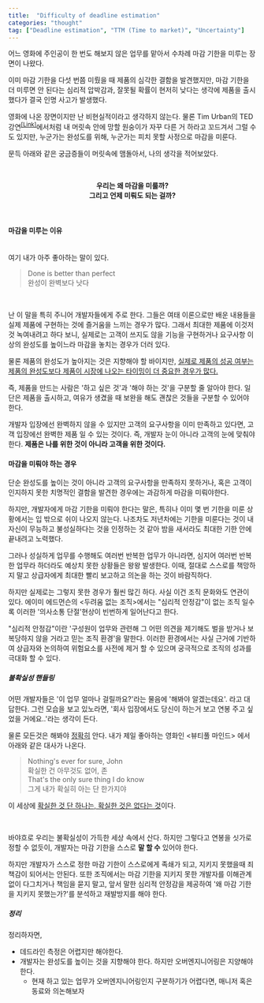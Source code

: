 ```yaml
---
title:  "Difficulty of deadline estimation"
categories: "thought"
tag: ["Deadline estimation", "TTM (Time to market)", "Uncertainty"]
---
```


어느 영화에 주인공이 한 번도 해보지 않은 업무를 맡아서 수차례 마감 기한을 미루는 장면이 나왔다.

이미 마감 기한을 다섯 번쯤 미뤘을 때 제품의 심각한 결함을 발견했지만, 마감 기한을 더 미루면 안 된다는 심리적 압박감과, 잘못될 확률이 현저히 낮다는 생각에 제품을 출시했다가 결국 인명 사고가 발생했다.


영화에 나온 장면이지만 난 비현실적이라고 생각하지 않는다. 물론 Tim Urban의 TED 강연<sup>[[Link]](https://www.ted.com/talks/tim_urban_inside_the_mind_of_a_master_procrastinator)</sup>에서처럼 내 머릿속 안에 망할 원숭이가 자꾸 다른 거 하라고 꼬드겨서 그럴 수도 있지만, 누군가는 완성도를 위해, 누군가는 피치 못할 사정으로 마감을 미룬다.

문득 아래와 같은 궁금증들이 머릿속에 맴돌아서, 나의 생각을 적어보았다.

<br>

<p align="center">
<b>우리는 왜 마감을 미룰까?
<br>
그리고 언제 미뤄도 되는 걸까?</b>
</p>

<br>

#### 마감을 미루는 이유

<br>
여기 내가 아주 좋아하는 말이 있다. 

<br>

> Done is better than perfect <br>
> 완성이 완벽보다 낫다

<br>

난 이 말을 특히 주니어 개발자들에게 주로 한다. 그들은 여태 이론으로만 배운 내용들을 실제 제품에 구현하는 것에 즐거움을 느끼는 경우가 많다. 그래서 최대한 제품에 이것저것 녹여내려고 하다 보니, 실제로는 고객이 쓰지도 않을 기능을 구현하거나 요구사항 이상의 완성도를 높이느라 마감을 놓치는 경우가 더러 있다.

물론 제품의 완성도가 높아지는 것은 지향해야 할 바이지만, <u>실제로 제품의 성공 여부는 제품의 완성도보다 제품이 시장에 나오는 타이밍이 더 중요한 경우가 많다.</u>

즉, 제품을 만드는 사람은 '하고 싶은 것'과 '해야 하는 것'을 구분할 줄 알아야 한다. 일단은 제품을 출시하고, 여유가 생겼을 때 보완을 해도 괜찮은 것들을 구분할 수 있어야 한다.

개발자 입장에선 완벽하지 않을 수 있지만 고객의 요구사항을 이미 만족하고 있다면, 고객 입장에선 완벽한 제품 일 수 있는 것이다. 즉, 개발자 눈이 아니라 고객의 눈에 맞춰야 한다. **제품은 나를 위한 것이 아니라 고객을 위한 것이다.** 


#### 마감을 미뤄야 하는 경우

단순 완성도를 높이는 것이 아니라 고객의 요구사항을 만족하지 못하거나, 혹은 고객이 인지하지 못한 치명적인 결함을 발견한 경우에는 과감하게 마감을 미뤄야한다.

하지만, 개발자에게 마감 기한을 미뤄야 한다는 말은, 특히나 이미 몇 번 기한을 미룬 상황에서는 입 밖으로 쉬이 나오지 않는다. 나조차도 저년차에는 기한을 미룬다는 것이 내 자신이 무능하고 불성실하다는 것을 인정하는 것 같아 밤을 새서라도 최대한 기한 안에 끝내려고 노력했다.

그러나 성실하게 업무를 수행해도 여러번 반복한 업무가 아니라면, 심지어 여러번 반복한 업무라 하더라도 예상치 못한 상황들은 왕왕 발생한다. 이때, 절대로 스스로를 책망하지 말고 상급자에게 최대한 빨리 보고하고 의논을 하는 것이 바람직하다.

하지만 실제로는 그렇지 못한 경우가 훨씬 많긴 하다. 사실 이건 조직 문화와도 연관이 있다. 에이미 에드먼슨의 \<두려움 없는 조직\>에서는 "심리적 안정감"이 없는 조직 일수록 이러한 '의사소통 단절'현상이 빈번하게 일어난다고 한다. 

"심리적 안정감"이란 '구성원이 업무와 관련해 그 어떤 의견을 제기해도 벌을 받거나 보복당하지 않을 거라고 믿는 조직 환경'을 말한다. 이러한 환경에서는 사실 근거에 기반하여 상급자와 논의하여 위험요소를 사전에 제거 할 수 있으며 궁극적으로 조직의 성과를 극대화 할 수 있다.

##### 불확실성 핸들링

어떤 개발자들은 '이 업무 얼마나 걸릴까요?'라는 물음에 '해봐야 알겠는데요'. 라고 대답한다. 그런 모습을 보고 있노라면, '회사 입장에서도 당신이 하는거 보고 연봉 주고 싶었을 거에요..'라는 생각이 든다.

물론 모든것은 해봐야 <u>정확히</u> 안다. 내가 제일 좋아하는 영화인 \<뷰티풀 마인드\> 에서 아래와 같은 대사가 나온다.

> Nothing's ever for sure, John <br>
> 확실한 건 아무것도 없어, 존 <br>
> That's the only sure thing I do know <br>
> 그게 내가 확실히 아는 단 한가지야

이 세상에 <u>확실한 것 단 하나는, 확실한 것은 없다는 것</u>이다.

<br>

바야흐로 우리는 불확실성이 가득한 세상 속에서 산다. 하지만 그렇다고 연봉을 싯가로 정할 수 없듯이, 개발자는 마감 기한을 스스로 **말 할 수** 있어야 한다. 

하지만 개발자가 스스로 정한 마감 기한이 스스로에게 족쇄가 되고, 지키지 못했을때 죄책감이 되어서는 안된다. 또한 조직에서는 마감 기한을 지키지 못한 개발자를 이해관계 없이 다그치거나 책임을 묻지 말고, 앞서 말한 심리적 안정감을 제공하여 '왜 마감 기한을 지키지 못했는가?'를 분석하고 재발방지를 해야 한다.

##### 정리

정리하자면,

- 데드라인 측정은 어렵지만 해야한다.
- 개발자는 완성도를 높이는 것을 지향해야 한다. 하지만 오버엔지니어링은 지양해야 한다.
  - 현재 하고 있는 업무가 오버엔지니어링인지 구분하기가 어렵다면, 매니저 혹은 동료와 의논해보자

  
<!--

##### 마감 기한을 지키는 법

솔직히 말한다. 나도 마감 기한을 잘 지키는 편은 아니다. 하지만, 나름 마감 기한을 잘 지키는 법을 많이 생각해보았기 때문에, 다른 분들에게 도움이 될 수 있다고 생각이 되어 정리해보았다.

자, 업무가 끝나면 우리는 1) 마감 기한을 맞춘 경우 2) 마감 기한보다 빨리 끝낸 경우 3) 마감 기한보다 늦은 경우, 이 셋 중 하나의 결과 일 것 이다. 1의 경우는 넘어가도록 하겠다.

2의 경우는 '업무를 과대평가'하거나 '나를 과소평가'한 경우이다.
3의 경우는 '업무를 과소평가'하거나 '나를 과대평가'한 경우이다.  

앞서 말했듯이 이 세상엔 온갖 불확실성이 가득하다. 이런 세상에서 일을 잘 한다는 것은 이러한 불확실성을 잘 다루는 것이라고도 생각된다.

그런데 내가 사람들과 대화를 하며 느끼는 것은 저마다 느끼는 불확실성이 다르다는 것이다.


하지만 이건 내 기준이고, 이런 모든 판단에 정답은 없다. 앞서 말한 마감기한도 마찬가지다. 물론 내가 이미 해 본 업무에 대해선 그나마 쉽지만, 그것 마저도 변수가 너무 많다.

그런데도 위에선 항상 날짜를 물어본다. 그래서 업무를 수행하는 사람은 최대한 길게, 업무를 지시하는 사람은 마감기한을 최대한 단축시키려는 경향이 있다.

하지만 그렇다고 항상 가변적이어야 한다고 생각하지는 않는다.
-->